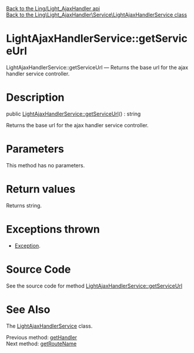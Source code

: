 [Back to the Ling/Light_AjaxHandler api](https://github.com/lingtalfi/Light_AjaxHandler/blob/master/doc/api/Ling/Light_AjaxHandler.md)<br>
[Back to the Ling\Light_AjaxHandler\Service\LightAjaxHandlerService class](https://github.com/lingtalfi/Light_AjaxHandler/blob/master/doc/api/Ling/Light_AjaxHandler/Service/LightAjaxHandlerService.md)


LightAjaxHandlerService::getServiceUrl
================



LightAjaxHandlerService::getServiceUrl — Returns the base url for the ajax handler service controller.




Description
================


public [LightAjaxHandlerService::getServiceUrl](https://github.com/lingtalfi/Light_AjaxHandler/blob/master/doc/api/Ling/Light_AjaxHandler/Service/LightAjaxHandlerService/getServiceUrl.md)() : string




Returns the base url for the ajax handler service controller.




Parameters
================

This method has no parameters.


Return values
================

Returns string.


Exceptions thrown
================

- [Exception](http://php.net/manual/en/class.exception.php).&nbsp;







Source Code
===========
See the source code for method [LightAjaxHandlerService::getServiceUrl](https://github.com/lingtalfi/Light_AjaxHandler/blob/master/Service/LightAjaxHandlerService.php#L103-L110)


See Also
================

The [LightAjaxHandlerService](https://github.com/lingtalfi/Light_AjaxHandler/blob/master/doc/api/Ling/Light_AjaxHandler/Service/LightAjaxHandlerService.md) class.

Previous method: [getHandler](https://github.com/lingtalfi/Light_AjaxHandler/blob/master/doc/api/Ling/Light_AjaxHandler/Service/LightAjaxHandlerService/getHandler.md)<br>Next method: [getRouteName](https://github.com/lingtalfi/Light_AjaxHandler/blob/master/doc/api/Ling/Light_AjaxHandler/Service/LightAjaxHandlerService/getRouteName.md)<br>

